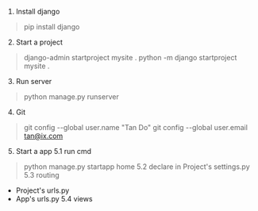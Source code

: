 1. Install django
> pip install django

2. Start a project 
> django-admin startproject mysite .
> python -m django startproject mysite .

3. Run server
> python manage.py runserver 

4. Git
> git config --global user.name "Tan Do"
> git config --global user.email tan@ix.com

5. Start a app
5.1 run cmd
> python manage.py startapp home
5.2 declare in Project's settings.py
5.3 routing
- Project's urls.py
- App's urls.py
5.4 views
